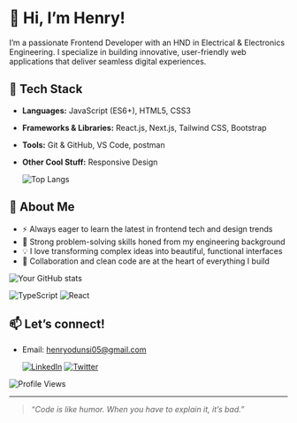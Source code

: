 # 👋 Hi, I’m Henry!

I’m a passionate Frontend Developer with an HND in Electrical & Electronics Engineering. I specialize in building innovative, user-friendly web applications that deliver seamless digital experiences.

## 🚀 Tech Stack

- **Languages:** JavaScript (ES6+), HTML5, CSS3
- **Frameworks & Libraries:** React.js, Next.js, Tailwind CSS, Bootstrap 
- **Tools:** Git & GitHub, VS Code, postman 
- **Other Cool Stuff:** Responsive Design

  ![Top Langs](https://github-readme-stats.vercel.app/api/top-langs/?username=odunsih1&layout=compact&theme=radical)

## 🌟 About Me

- ⚡ Always eager to learn the latest in frontend tech and design trends  
- 🧠 Strong problem-solving skills honed from my engineering background  
- 💡 I love transforming complex ideas into beautiful, functional interfaces  
- 🤝 Collaboration and clean code are at the heart of everything I build

![Your GitHub stats](https://github-readme-stats.vercel.app/api?username=odunsih1&show_icons=true&theme=radical)

![TypeScript](https://img.shields.io/badge/TypeScript-3178C6?style=flat&logo=typescript&logoColor=white)
![React](https://img.shields.io/badge/React-61DAFB?style=flat&logo=react&logoColor=black)



## 📫 Let’s connect!
- Email: henryodunsi05@gmail.com

  [![LinkedIn](https://img.shields.io/badge/LinkedIn-0077B5?style=flat&logo=linkedin&logoColor=white)](https://linkedin.com/in/henry-odunsi)
[![Twitter](https://img.shields.io/badge/Twitter-1DA1F2?style=flat&logo=twitter&logoColor=white)](https://twitter.com/HENRYODUNSI5)

![Profile Views](https://komarev.com/ghpvc/?username=odunsih1&color=blue)

---

> _“Code is like humor. When you have to explain it, it’s bad.”_
